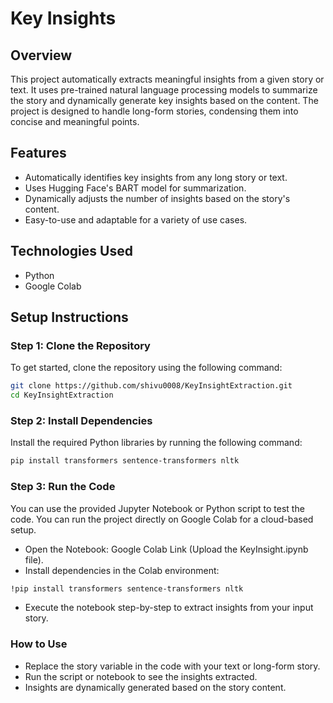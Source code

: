 # Key Insights

## Overview
This project automatically extracts meaningful insights from a given story or text. It uses pre-trained natural language processing models to summarize the story and dynamically generate key insights based on the content. The project is designed to handle long-form stories, condensing them into concise and meaningful points.

## Features
- Automatically identifies key insights from any long story or text.
- Uses Hugging Face's BART model for summarization.
- Dynamically adjusts the number of insights based on the story's content.
- Easy-to-use and adaptable for a variety of use cases.

## Technologies Used
- Python
- Google Colab

## Setup Instructions

### Step 1: Clone the Repository
To get started, clone the repository using the following command:

```bash
git clone https://github.com/shivu0008/KeyInsightExtraction.git
cd KeyInsightExtraction
```

### Step 2: Install Dependencies
Install the required Python libraries by running the following command:
```bash
pip install transformers sentence-transformers nltk
```

### Step 3: Run the Code
You can use the provided Jupyter Notebook or Python script to test the code. You can run the project directly on Google Colab for a cloud-based setup.
- Open the Notebook: Google Colab Link (Upload the KeyInsight.ipynb file).
- Install dependencies in the Colab environment:
```bash
!pip install transformers sentence-transformers nltk
```
- Execute the notebook step-by-step to extract insights from your input story.

### How to Use
- Replace the story variable in the code with your text or long-form story.
- Run the script or notebook to see the insights extracted.
- Insights are dynamically generated based on the story content.

